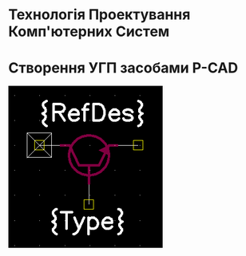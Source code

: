 # Технологія Проектування Комп'ютерних Систем
 
# Створення УГП засобами P-CAD
![Sample player](pictures/lab1_NPN.png)
